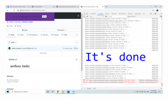 
![alt text](https://github.com/akhil-s-kumar/amfoss-tasks/blob/main/task-01/screenshot.png?raw=true)
